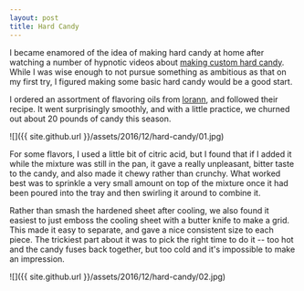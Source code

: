 ```yaml
---
layout: post
title: Hard Candy
---
```

I became enamored of the idea of making hard candy at home after watching a
number of hypnotic videos about
[making custom hard candy](https://www.youtube.com/watch?v=8-3Xe7RMg3w). While
I was wise enough to not pursue something as ambitious as that on my first try,
I figured making some basic hard candy would be a good start.

I ordered an assortment of flavoring oils from
[lorann](http://www.lorannoils.com/), and followed their recipe. It went
surprisingly smoothly, and with a little practice, we churned out about 20
pounds of candy this season.

![]({{ site.github.url }}/assets/2016/12/hard-candy/01.jpg)

For some flavors, I used a little bit of citric acid, but I found that if I
added it while the mixture was still in the pan, it gave a really unpleasant,
bitter taste to the candy, and also made it chewy rather than crunchy. What
worked best was to sprinkle a very small amount on top of the mixture once it
had been poured into the tray and then swirling it around to combine it.

Rather than smash the hardened sheet after cooling, we also found it easiest to
just emboss the cooling sheet with a butter knife to make a grid. This made it
easy to separate, and gave a nice consistent size to each piece. The trickiest
part about it was to pick the right time to do it -- too hot and the candy
fuses back together, but too cold and it's impossible to make an impression.

![]({{ site.github.url }}/assets/2016/12/hard-candy/02.jpg)
